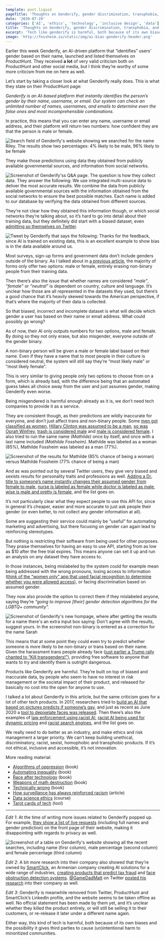 ```yaml
---
template: post.liquid
pageTitle: 'Thoughts on Genderify, gender discrimination, transphobia, and (un)ethical AI.'
date: '2020-07-29'
categories: ['AI', 'ethics', 'technology', 'inclusive design', 'data']
title: 'Thoughts on Genderify, gender discrimination, transphobia, and ethical AI.'
excerpt: 'Tech like genderify is harmful, both because of its own biases and the possibility it gives third parties to cause (un)intentional harm to minoritized communities.'
image: 'http://fossheim.io/static/img/ai-bias-genderify-header.png'
---
```


Earlier this week Genderify, an AI-driven platform that “identifies” users’ gender based on their name, launched and listed themselves on ProductHunt. They received **a lot** of very valid criticism both on ProductHunt and other social media, but I think they’re worthy of some more criticism from me on here as well.

Let’s start by taking a closer look at what Genderify really does. This is what they state on their ProductHunt page:

_Genderify is an AI-based platform that instantly identifies the person’s gender by their name, username, or email. Our system can check an unlimited number of names, usernames, and emails to determine even the false ones and most incomprehensible combinations._

In practice, this means that you can enter any name, username or email address, and their platform will return two numbers: how confident they are that the person is male or female.

<img src="/static/img/ai-bias-genderify-header.png" alt="Search field of Genderify's website showing we searched for the name Riley. The results show two percentages: 4% likely to be male, 96% likely to be female" class="wide" />

They make those predictions using data they obtained from publicly available governmental sources, and information from social networks.

<img src="/static/img/ai-bias-genderify-collection.png" alt="Screenshot of Genderify'ss Q&A page. The question is how they collect data. They answer the following: We use integrated multi-source data to deliver the most accurate results. We combine the data from publicly available governmental sources with the information obtained from the social networks to ensure the best possible matches. Each name is added to our database by verifying the data obtained from different sources." class="wide" />

They’re not clear how they obtained this information though, or which social networks they’re talking about, so it’s hard to go into detail about their training data, but they definitely did start with a biased dataset, even [admitting so themselves on Twitter](https://twitter.com/genderify/status/1288241503488204800).

<img src="/static/img/ai-bias-genderify-tweet.png" alt="Tweet by Genderify that says the following: Thanks for the feedback, since AI is trained on existing data, this is an excellent example to show bias is in the data available around us." class="wide" />

Most surveys, sign-up forms and government data don’t include genders outside of the binary. As I talked about in [a previous article](https://fossheim.io/writing/posts/non-binary-design/), the majority of forms only offer two options: male or female, entirely erasing non-binary people from their training data.

Then there’s also the issue that whether names are considered _“male”_, _“female”_ or _“neutral”_ is dependent on country, culture and language. It’s unclear how those are all represented in the datasets they used, but there’s a good chance that it’s heavily skewed towards the American perspective, if that’s where the majority of their data is collected.

So that biased, incorrect and incomplete dataset is what will decide which gender a user has based on their name or email address. What could possibly go wrong?

As of now, their AI only outputs numbers for two options, male and female. By doing so they not only erase, but also misgender, everyone outside of the gender binary.

A non-binary person will be given a male or female label based on their name. Even if they have a name that to most people in their culture is considered neutral, the system will still say they’re “most likely male” or “most likely female”.

This is very similar to giving people only two options to choose from on a form, which is already bad, with the difference being that an automated guess takes all choice away from the user and just assumes gender, making Genderify even worse.

Being misgendered is harmful enough already as it is, we don’t need tech companies to provide it as a service.

They are consistent though, as their predictions are wildly inaccurate for everyone, and don’t just affect trans and non-binary people. Some [men got classified as women](https://twitter.com/seldo/status/1288151563588919297), [Hillary Clinton was assumed to be a man](https://twitter.com/leamiserables/status/1288225862119313409), [so was Oprah Winfrey](https://twitter.com/schock/status/1288241823543169030), [trash is considered male](https://twitter.com/liatrisbian/status/1288184469082517504) and [male is considered female](https://twitter.com/downziggurat/status/1288240128909905920). I also tried to run the same name _(Mathilde)_ once by itself, and once with a last name included _(Mathilde Fossheim)_. Mathilde was labeled as a woman (85%), Mathilde Fossheim was labeled as a man (77%).

<img src="/static/img/ai-bias-genderify-mathilde.png" alt="Screenshot of the results for Mathilde (85% chance of being a woman) versus Mathilde Fossheim (77% chance of being a man)" class="wide" />

And as was pointed out by several Twitter users, they give very biased and sexists results for personality traits and professions as well. [Adding a Dr. title to someone’s name instantly changes their assumed gender from female to male](https://twitter.com/schock/status/1288243807369256960), [nurse is labeled as female while doctor is labeled as male](https://twitter.com/_alialkhatib/status/1288179135211114497), [wise is male and pretty is female](https://twitter.com/RWerpachowski/status/1288232561592991750), and the list goes on.

It’s not particularly clear what they expect people to use this API for, since in general it’s cheaper, easier and more accurate to just ask people their gender (or even better, to not collect any gender information at all).

Some are suggesting their service could mainly be “useful” for automating marketing and advertising, but there focusing on gender can again lead to reinforcing stereotypes.

But nothing is restricting their software from being used for other purposes. They praise themselves for having an easy to use API, starting from as low as $10 after the free trial expires. This means anyone can set it up and run an analysis on any dataset they have access to.

In those instances, being mislabeled by the system could for example mean being addressed with the wrong pronouns, losing access to information ([think of the “women only” app that used facial recognition to determine whether you were allowed access](https://www.theverge.com/2020/2/7/21128236/gender-app-giggle-women-ai-screen-trans-social)), or facing discrimination based on assumed gender.

They now also provide the option to correct them if they mislabeled anyone, saying they’re _“going to improve [their] gender detection algorithms for the LGBTQ+ community”._

<img src="/static/img/ai-bias-genderify-lgbtq.png" alt="Screenshot of Genderify's new hompage, where after getting the results for a name there's an extra input box saying: Don't agree with the results, suggest yours. In the screenshot non-binary is entered as a correction for the name Sarah" class="wide" />

This means that at some point they could even try to predict whether someone is more likely to be non-binary or trans based on their name. Given the harassment trans people already face ([just earlier a Trump rally chanted to “Kill transgenders!”](https://www.lgbtqnation.com/2020/07/trump-supporter-starts-kill-transgenders-chant-rally/)), providing free software to anyone that wants to try and identify them is outright dangerous.

Products like Genderify are harmful. They’re built on top of biased and inaccurate data, by people who seem to have no interest in risk management or the societal impact of their product, and released for basically no cost into the open for anyone to use.

I talked a lot about Genderify in this article, but the same criticism goes for a lot of other tech products. In 2017, researchers tried to [build an AI that based on pictures predicts if someone’s gay](https://medium.com/@blaisea/do-algorithms-reveal-sexual-orientation-or-just-expose-our-stereotypes-d998fafdf477), and just as recent as June 2020 a [tool to depixelate faces was released](https://twitter.com/tg_bomze/status/1274098682284163072?lang=en). Then there’s also the examples of [law enforcement using racist AI](https://www.propublica.org/article/machine-bias-risk-assessments-in-criminal-sentencing), [racist AI being used for dynamic pricing](https://venturebeat.com/2020/06/12/researchers-find-racial-discrimination-in-dynamic-pricing-algorithms-used-by-uber-lyft-and-others/) and [racist search engines](https://www.academia.edu/1975319/Missed_Connections_What_Search_Engines_Say_About_Women), and the list goes on.

We really need to do better as an industry, and make ethics and risk management a larger priority. We can’t keep building unethical, discriminatory, racist, sexist, homophobic and transphobic products. If it’s not ethical, inclusive and accessible, it’s not innovation.

More reading material:

- [Algorithms of oppression](https://www.goodreads.com/book/show/34762552-algorithms-of-oppression) (book)
- [Automating inequality](https://www.goodreads.com/book/show/34964830-automating-inequality) (book)
- [Race after technology](https://www.goodreads.com/book/show/42527493-race-after-technology) (book)
- [Weapons of math destruction](https://www.goodreads.com/book/show/28186015-weapons-of-math-destruction?ac=1&from_search=true&qid=dN1hL0r66S&rank=1) (book)
- [Technically wrong](https://www.goodreads.com/book/show/38212110-technically-wrong) (book)
- [How surveillance has always reinforced racism](https://www.wired.com/story/how-surveillance-reinforced-racism/) (article)
- [Data science ethics](https://www.coursera.org/learn/data-science-ethics) (course)
- [Tarot cards of tech](http://tarotcardsoftech.artefactgroup.com/) (tool)

---

_Edit 1_: At the time of writing more issues related to Genderify popped up. For example, [they show a list of live requests](https://twitter.com/MarieChatfield/status/1288154244047163392) (including full names and gender prediction) on the front page of their website, making it disappointing with regards to privacy as well.

<img src="/static/img/ai-bias-genderify-privacy.png" alt="Screenshot of a table on Genderify's website showing all the recent searches, including name (firsr column), male percentage (second column) and female percentage (third column)" class="wide" />


_Edit 2_: A bit more research into their company also showed that they’re owned by [SmartClick](https://smartclick.ai/), an Armenian company creating AI solutions for a wide range of industries, [creating products that predict tax fraud](https://smartclick.ai/industries/) and [face obstruction detection systems](https://twitter.com/GameDadMatt/status/1288355360806379521). [@GameDadMatt](https://twitter.com/GameDadMatt) on Twitter [posted his research](https://twitter.com/GameDadMatt/status/1288355353692758016) into their company as well.

_Edit 3_: Genderify is meanwhile removed from Twitter, ProductHunt and SmartClick’s LinkedIn profile, and the website seems to be taken offline as well. No official statement has been made by them yet, and it’s unclear whether they killed the product entirely, or will still be selling it to their customers, or re-release it later under a different name again.

Either way, this kind of tech is harmful, both because of its own biases and the possibility it gives third parties to cause (un)intentional harm to minoritized communities.
